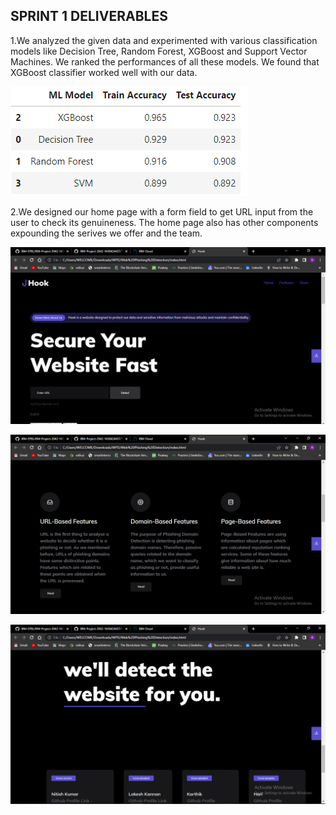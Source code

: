 
##                                                             SPRINT 1 DELIVERABLES

1.We analyzed the given data and experimented with various classification models like Decision Tree, Random Forest, XGBoost and Support Vector Machines. We ranked the performances of all these models. We found that XGBoost classifier worked well with our data.

![This is an image](https://github.com/IBM-EPBL/IBM-Project-2042-1658424437/blob/main/Project%20Development%20Phase/Sprint%201/Model.png)

2.We designed our home page with a form field to get URL input from the user to check its genuineness. The home page also has other components expounding the serives we offer and the team.


![This is an image](https://github.com/IBM-EPBL/IBM-Project-2042-1658424437/blob/main/Task%20And%20Progress/Application%20Building/Home%20Page.png)

![This is an image](https://github.com/IBM-EPBL/IBM-Project-2042-1658424437/blob/main/Task%20And%20Progress/Application%20Building/Home%20Page%202.png)

![This is an image](https://github.com/IBM-EPBL/IBM-Project-2042-1658424437/blob/main/Task%20And%20Progress/Application%20Building/Home%20Page%203.png)
